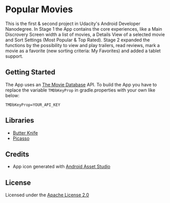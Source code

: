 # Popular Movies

This is the first & second project in Udacity's Android Developer Nanodegree. 
In Stage 1 the App contains the core experiences, like a Main Discrovery Screen width a list of movies, a Details View of a selected movie and Sort Settings (Most Popular & Top Rated). Stage 2 expanded the functions by the possibility to view and play trailers, read reviews, mark a movie as a favorite (new sorting criteria: My Favorites) and added a tablet support.

## Getting Started

The App uses an [The Movie Database](https://www.themoviedb.org/documentation/api) API. To build the App you have to replace the variable `TMDbKeyProp` in gradle.properties with your own like below:

```
TMDbKeyProp=YOUR_API_KEY
```

## Libraries

* [Butter Knife](http://jakewharton.github.io/butterknife/)
* [Picasso](http://square.github.io/picasso/)

## Credits

* App icon generated with [Android Asset Studio](https://romannurik.github.io/AndroidAssetStudio/index.html)

## License

Licensed under the [Apache License 2.0](http://www.apache.org/licenses/LICENSE-2.0)
